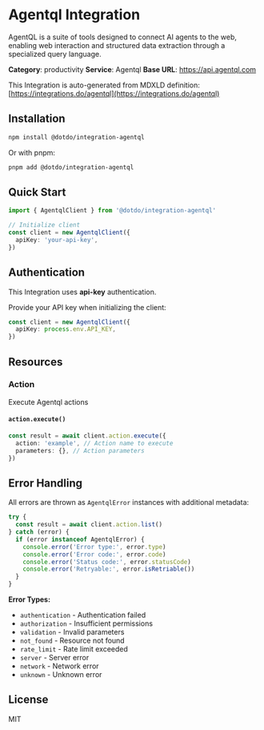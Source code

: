 # Agentql Integration

AgentQL is a suite of tools designed to connect AI agents to the web, enabling web interaction and structured data extraction through a specialized query language.

**Category**: productivity
**Service**: Agentql
**Base URL**: https://api.agentql.com

This Integration is auto-generated from MDXLD definition: [https://integrations.do/agentql](https://integrations.do/agentql)

## Installation

```bash
npm install @dotdo/integration-agentql
```

Or with pnpm:

```bash
pnpm add @dotdo/integration-agentql
```

## Quick Start

```typescript
import { AgentqlClient } from '@dotdo/integration-agentql'

// Initialize client
const client = new AgentqlClient({
  apiKey: 'your-api-key',
})
```

## Authentication

This Integration uses **api-key** authentication.

Provide your API key when initializing the client:

```typescript
const client = new AgentqlClient({
  apiKey: process.env.API_KEY,
})
```

## Resources

### Action

Execute Agentql actions

#### `action.execute()`

```typescript
const result = await client.action.execute({
  action: 'example', // Action name to execute
  parameters: {}, // Action parameters
})
```

## Error Handling

All errors are thrown as `AgentqlError` instances with additional metadata:

```typescript
try {
  const result = await client.action.list()
} catch (error) {
  if (error instanceof AgentqlError) {
    console.error('Error type:', error.type)
    console.error('Error code:', error.code)
    console.error('Status code:', error.statusCode)
    console.error('Retryable:', error.isRetriable())
  }
}
```

**Error Types:**

- `authentication` - Authentication failed
- `authorization` - Insufficient permissions
- `validation` - Invalid parameters
- `not_found` - Resource not found
- `rate_limit` - Rate limit exceeded
- `server` - Server error
- `network` - Network error
- `unknown` - Unknown error

## License

MIT
